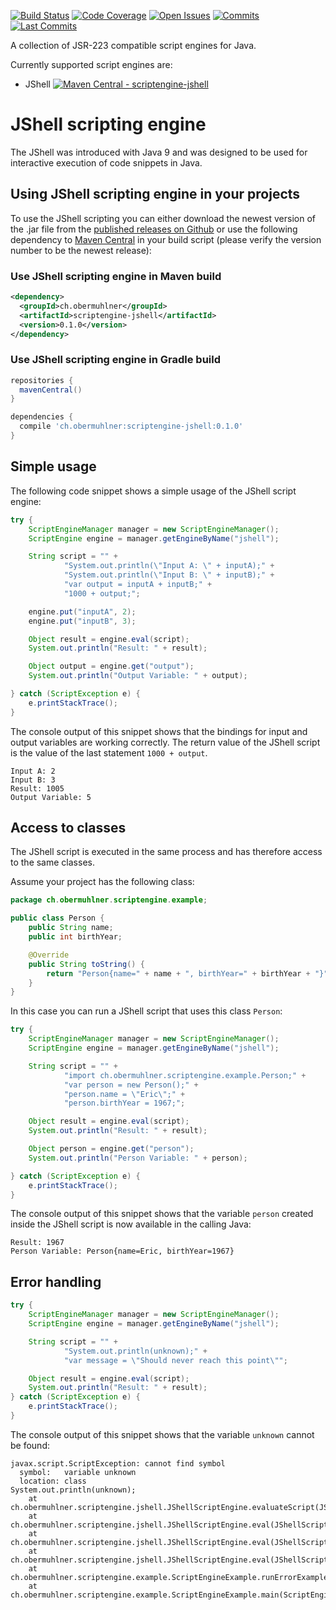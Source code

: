[![Build Status](https://badgen.net/travis/eobermuhlner/java-scriptengine)](https://travis-ci.org/eobermuhlner/java-scriptengine)
[![Code Coverage](https://badgen.net/codecov/c/github/eobermuhlner/java-scriptengine)](https://codecov.io/gh/eobermuhlner/java-scriptengine)
[![Open Issues](https://badgen.net/github/open-issues/eobermuhlner/java-scriptengine)](https://github.com/eobermuhlner/java-scriptengine/issues)
[![Commits](https://badgen.net/github/commits/eobermuhlner/java-scriptengine)](https://github.com/eobermuhlner/java-scriptengine/graphs/commit-activity)
[![Last Commits](https://badgen.net/github/last-commit/eobermuhlner/java-scriptengine)](https://github.com/eobermuhlner/java-scriptengine/graphs/commit-activity)


A collection of JSR-223 compatible script engines for Java.

Currently supported script engines are:
* JShell [![Maven Central - scriptengine-jshell](https://img.shields.io/maven-central/v/ch.obermuhlner/scriptengine-jshell.svg)](https://search.maven.org/artifact/ch.obermuhlner/scriptengine-jshell)


# JShell scripting engine

The JShell was introduced with Java 9 and was designed to be used for interactive execution of code snippets in Java.

## Using JShell scripting engine in your projects 

To use the JShell scripting you can either download the newest version of the .jar file from the
[published releases on Github](https://github.com/eobermuhlner/java-scriptengine/releases/)
or use the following dependency to
[Maven Central](https://search.maven.org/#search%7Cga%7C1%7Cscriptengine-jshell)
in your build script (please verify the version number to be the newest release):

### Use JShell scripting engine in Maven build

```xml
<dependency>
  <groupId>ch.obermuhlner</groupId>
  <artifactId>scriptengine-jshell</artifactId>
  <version>0.1.0</version>
</dependency>
```

### Use JShell scripting engine in Gradle build

```gradle
repositories {
  mavenCentral()
}

dependencies {
  compile 'ch.obermuhlner:scriptengine-jshell:0.1.0'
}
```

## Simple usage

The following code snippet shows a simple usage of the JShell script engine:
```java
try {
    ScriptEngineManager manager = new ScriptEngineManager();
    ScriptEngine engine = manager.getEngineByName("jshell");

    String script = "" +
            "System.out.println(\"Input A: \" + inputA);" +
            "System.out.println(\"Input B: \" + inputB);" +
            "var output = inputA + inputB;" +
            "1000 + output;";

    engine.put("inputA", 2);
    engine.put("inputB", 3);

    Object result = engine.eval(script);
    System.out.println("Result: " + result);

    Object output = engine.get("output");
    System.out.println("Output Variable: " + output);

} catch (ScriptException e) {
    e.printStackTrace();
}
```

The console output of this snippet shows that the bindings for input and output variables are working correctly.
The return value of the JShell script is the value of the last statement `1000 + output`.
```console
Input A: 2
Input B: 3
Result: 1005
Output Variable: 5
```

## Access to classes

The JShell script is executed in the same process 
and has therefore access to the same classes.

Assume your project has the following class:
```java
package ch.obermuhlner.scriptengine.example;

public class Person {
    public String name;
    public int birthYear;

    @Override
    public String toString() {
        return "Person{name=" + name + ", birthYear=" + birthYear + "}";
    }
}
```

In this case you can run a JShell script that uses this class `Person`:
```java
try {
    ScriptEngineManager manager = new ScriptEngineManager();
    ScriptEngine engine = manager.getEngineByName("jshell");

    String script = "" +
            "import ch.obermuhlner.scriptengine.example.Person;" +
            "var person = new Person();" +
            "person.name = \"Eric\";" +
            "person.birthYear = 1967;";

    Object result = engine.eval(script);
    System.out.println("Result: " + result);

    Object person = engine.get("person");
    System.out.println("Person Variable: " + person);

} catch (ScriptException e) {
    e.printStackTrace();
}
```

The console output of this snippet shows that the variable `person` created inside the JShell script is now available in the calling Java:
```console
Result: 1967
Person Variable: Person{name=Eric, birthYear=1967}
```

## Error handling

```java
try {
    ScriptEngineManager manager = new ScriptEngineManager();
    ScriptEngine engine = manager.getEngineByName("jshell");

    String script = "" +
            "System.out.println(unknown);" +
            "var message = \"Should never reach this point\"";

    Object result = engine.eval(script);
    System.out.println("Result: " + result);
} catch (ScriptException e) {
    e.printStackTrace();
}
```

The console output of this snippet shows that the variable `unknown` cannot be found:
```console
javax.script.ScriptException: cannot find symbol
  symbol:   variable unknown
  location: class 
System.out.println(unknown);
	at ch.obermuhlner.scriptengine.jshell.JShellScriptEngine.evaluateScript(JShellScriptEngine.java:216)
	at ch.obermuhlner.scriptengine.jshell.JShellScriptEngine.eval(JShellScriptEngine.java:98)
	at ch.obermuhlner.scriptengine.jshell.JShellScriptEngine.eval(JShellScriptEngine.java:84)
	at ch.obermuhlner.scriptengine.jshell.JShellScriptEngine.eval(JShellScriptEngine.java:74)
	at ch.obermuhlner.scriptengine.example.ScriptEngineExample.runErrorExample(ScriptEngineExample.java:84)
	at ch.obermuhlner.scriptengine.example.ScriptEngineExample.main(ScriptEngineExample.java:14)
```
